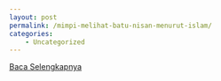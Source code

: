 ```yaml
---
layout: post
permalink: /mimpi-melihat-batu-nisan-menurut-islam/
categories:
    - Uncategorized
---
```


[Baca Selengkapnya](/02)